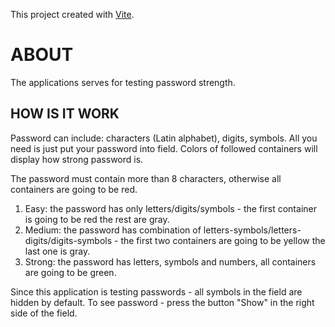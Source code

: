 This project created with [Vite](https://vitejs.dev/).

# ABOUT

The applications serves for testing password strength.

## HOW IS IT WORK

Password can include: characters (Latin alphabet), digits, symbols.
All you need is just put your password into field. Colors of followed containers will display how strong password is.

The password must contain more than 8 characters, otherwise all containers are going to be red.

1. Easy: the password has only letters/digits/symbols - the first container is going to be red the rest are gray.
2. Medium: the password has combination of letters-symbols/letters-digits/digits-symbols - the first two containers are going to be yellow the last one is gray.
3. Strong: the password has letters, symbols and numbers, all containers are going to be green.

Since this application is testing passwords - all symbols in the field are hidden by default. To see password - press the button "Show" in the right side of the field.
